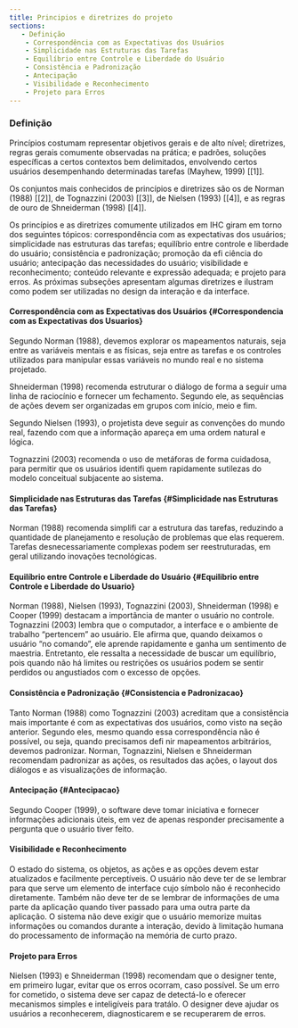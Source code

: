 ```yaml
---
title: Principios e diretrizes do projeto
sections:
   - Definição
	- Correspondência com as Expectativas dos Usuários
	- Simplicidade nas Estruturas das Tarefas
	- Equilíbrio entre Controle e Liberdade do Usuário
	- Consistência e Padronização
	- Antecipação
	- Visibilidade e Reconhecimento
	- Projeto para Erros
---
```


### Definição

Princípios costumam representar objetivos gerais e de alto nível; diretrizes, regras gerais comumente observadas na prática; e padrões, soluções específicas a certos contextos bem delimitados, envolvendo certos usuários desempenhando determinadas tarefas (Mayhew, 1999) [[1]].

Os conjuntos mais conhecidos de princípios e diretrizes são os de Norman (1988) [[2]], de Tognazzini (2003) [[3]], de Nielsen (1993) [[4]], e as regras de ouro de Shneiderman (1998) [[4]].

Os princípios e as diretrizes comumente utilizados em IHC giram em torno dos seguintes tópicos: correspondência com as expectativas dos usuários; simplicidade nas estruturas das tarefas; equilíbrio entre controle e liberdade do usuário; consistência e padronização; promoção da efi ciência do usuário; antecipação das necessidades do usuário; visibilidade e reconhecimento; conteúdo relevante e expressão adequada; e projeto para erros. As próximas subseções apresentam algumas diretrizes e ilustram como podem ser utilizadas no design da interação e da interface.

#### Correspondência com as Expectativas dos Usuários {#Correspondencia com as Expectativas dos Usuarios}

Segundo Norman (1988), devemos explorar os mapeamentos naturais, seja entre as variáveis mentais e as físicas, seja entre as tarefas e os controles utilizados para manipular essas variáveis no mundo real e no sistema projetado.

Shneiderman (1998) recomenda estruturar o diálogo de forma a seguir uma linha de raciocínio e fornecer um fechamento. Segundo ele, as sequências de ações devem ser organizadas em grupos com início, meio e fim.

Segundo Nielsen (1993), o projetista deve seguir as convenções do mundo real, fazendo com que a informação apareça em uma ordem natural e lógica.

Tognazzini (2003) recomenda o uso de metáforas de forma cuidadosa, para
permitir que os usuários identifi quem rapidamente sutilezas do modelo conceitual
subjacente ao sistema.

#### Simplicidade nas Estruturas das Tarefas {#Simplicidade nas Estruturas das Tarefas}

Norman (1988) recomenda simplifi car a estrutura das tarefas, reduzindo a quantidade de planejamento e resolução de problemas que elas requerem. Tarefas desnecessariamente complexas podem ser reestruturadas, em geral utilizando inovações tecnológicas.

#### Equilíbrio entre Controle e Liberdade do Usuário {#Equilibrio entre Controle e Liberdade do Usuario}

Norman (1988), Nielsen (1993), Tognazzini (2003), Shneiderman (1998) e Cooper (1999) destacam a importância de manter o usuário no controle. Tognazzini (2003)
lembra que o computador, a interface e o ambiente de trabalho “pertencem” ao usuário. Ele afirma que, quando deixamos o usuário “no comando”, ele aprende rapidamente e ganha um sentimento de maestria. Entretanto, ele ressalta a necessidade de buscar um equilíbrio, pois quando não há limites ou restrições os usuários podem se sentir perdidos ou angustiados com o excesso de opções.

#### Consistência e Padronização {#Consistencia e Padronizacao}

Tanto Norman (1988) como Tognazzini (2003) acreditam que a consistência mais importante é com as expectativas dos usuários, como visto na seção anterior. Segundo eles, mesmo quando essa correspondência não é possível, ou seja, quando precisamos defi nir mapeamentos arbitrários, devemos padronizar. Norman, Tognazzini, Nielsen e Shneiderman recomendam padronizar as ações, os resultados das ações, o layout dos diálogos e as visualizações de informação.

#### Antecipação {#Antecipacao}

Segundo Cooper (1999), o software deve tomar iniciativa e fornecer informações
adicionais úteis, em vez de apenas responder precisamente a pergunta que o usuário
tiver feito.

#### Visibilidade e Reconhecimento

O estado do sistema, os objetos, as ações e as opções devem
estar atualizados e facilmente perceptíveis. O usuário não deve ter de se lembrar para que serve um elemento de
interface cujo símbolo não é reconhecido diretamente. Também não deve ter de se
lembrar de informações de uma parte da aplicação quando tiver passado para uma
outra parte da aplicação. O sistema não deve exigir que o usuário memorize muitas
informações ou comandos durante a interação, devido à limitação humana do processamento de informação na memória de curto prazo.

#### Projeto para Erros

Nielsen (1993) e Shneiderman (1998) recomendam que o designer tente, em primeiro lugar, evitar que os erros ocorram, caso possível. Se um erro for cometido, o sistema
deve ser capaz de detectá-lo e oferecer mecanismos simples e inteligíveis para tratálo. O designer deve ajudar os usuários a reconhecerem, diagnosticarem e se recuperarem de erros.